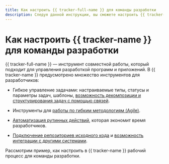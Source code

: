 ```yaml
---
title: Как настроить {{ tracker-full-name }} для команды разработки
description: Следуя данной инструкции, вы сможете настроить {{ tracker-name }} для команды разработки.
---
```


# Как настроить {{ tracker-name }} для команды разработки

{{ tracker-full-name }} — инструмент совместной работы, который подходит для управления разработкой программ и приложений. В {{ tracker-name }} предусмотрено множество инструментов для разработчиков:

- Гибкое управление задачами: настраиваемые типы, статусы и параметры задач, шаблоны, [возможность декомпозиции и структурирования задач с помощью связей](dev-process-manage-tickets.md).

- Инструменты для [работы по гибким методологиям (Agile)](dev-process-agile.md).

- [Автоматизация рутинных действий](dev-process-automation.md), которая экономит время разработчиков.


- [Подключение репозиториев исходного кода](dev-process-repo.md) и [возможность интеграции с другими системами](dev-process-api.md).


Рассмотрим пример, как настроить в {{ tracker-name }} рабочий процесс для команды разработки.